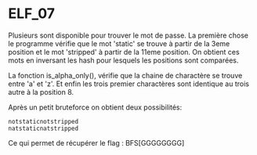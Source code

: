 # ELF_07

Plusieurs sont disponible pour trouver le mot de passe. La première chose le programme vérifie que le mot 'static' se trouve à partir de la 3eme position et le mot 'stripped' à partir de la 11eme position. On obtient ces mots en inversant les hash pour lesquels les positions sont comparées.

La fonction is_alpha_only(), vérifie que la chaine de charactère se trouve entre 'a' et 'z'. Et enfin les trois premier charactères sont identique au trois autre à la position 8.

Après un petit bruteforce on obtient deux possibilités:

    notstaticnotstripped
    natstaticnatstripped

Ce qui permet de récupérer le flag : BFS[GGGGGGGG]
